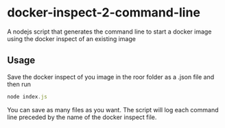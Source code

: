 # docker-inspect-2-command-line
A nodejs script that generates the command line to start a docker image using the docker inspect of an existing image

## Usage
Save the docker inspect of you image in the roor folder as a .json file and then run
```javascript
node index.js
```
You can save as many files as you want. The script will log each command line preceded by the name of the docker inspect file.
